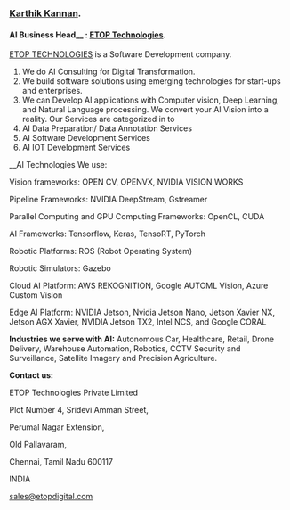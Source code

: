 ### [Karthik Kannan](https://www.linkedin.com/in/karthik-kannan-r-544a918). ###

#### AI Business Head__ : [ETOP Technologies](http://www.etopdigital.com/). ####

[ETOP TECHNOLOGIES](https://www.linkedin.com/company/etoptechnologies) is a Software Development company. 
1. We do AI Consulting for Digital Transformation.
2. We build software solutions using emerging technologies for start-ups and enterprises. 
3. We can Develop AI applications with Computer vision, Deep Learning, and Natural Language processing.
We convert your AI Vision into a reality. Our Services are categorized in to 
1. AI Data Preparation/ Data Annotation Services 
2. AI Software Development Services 
3. AI IOT Development Services 

__AI Technologies We use: 

Vision frameworks: OPEN CV, OPENVX, NVIDIA VISION WORKS

Pipeline Frameworks: NVIDIA DeepStream, Gstreamer 

Parallel Computing and GPU Computing Frameworks: OpenCL, CUDA

AI Frameworks: Tensorflow, Keras, TensoRT, PyTorch

Robotic Platforms: ROS (Robot Operating System) 

Robotic Simulators: Gazebo

Cloud AI Platform: AWS REKOGNITION, Google AUTOML Vision, Azure Custom Vision

Edge AI Platform: NVIDIA Jetson, Nvidia Jetson Nano, Jetson Xavier NX, Jetson AGX Xavier, NVIDIA Jetson TX2, Intel NCS, and Google CORAL


__Industries we serve with AI:__ Autonomous Car, Healthcare, Retail, Drone Delivery, Warehouse Automation, Robotics, CCTV Security and Surveillance, Satellite Imagery and Precision Agriculture. 

__Contact us:__

ETOP Technologies Private Limited 

Plot Number 4, Sridevi Amman Street,

Perumal Nagar Extension, 

Old Pallavaram, 

Chennai, Tamil Nadu 600117

INDIA

sales@etopdigital.com
